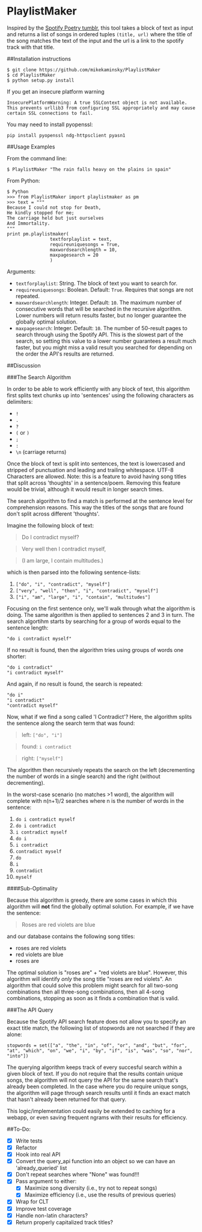 # PlaylistMaker
Inspired by the [Spotify Poetry tumblr](http://spotifypoetry.tumblr.com/), this tool takes a block of text as input and returns a list of songs in ordered tuples `(title, url)` where the title of the song matches the text of the input and the url is a link to the spotify track with that title.

##Installation instructions

    $ git clone https://github.com/mikekaminsky/PlaylistMaker
    $ cd PlaylistMaker
    $ python setup.py install

If you get an insecure platform warning

    InsecurePlatformWarning: A true SSLContext object is not available. This prevents urllib3 from configuring SSL appropriately and may cause certain SSL connections to fail.

You may need to install pyopenssl:

    pip install pyopenssl ndg-httpsclient pyasn1

##Usage Examples

From the command line:

    $ PlaylistMaker "The rain falls heavy on the plains in spain"

From Python:

    $ Python
    >>> from PlaylistMaker import playlistmaker as pm
    >>> text = """
    Because I could not stop for Death,
    He kindly stopped for me;
    The carriage held but just ourselves
    And Immortality.
    """
    print pm.playlistmaker(
                    textforplaylist = text, 
                    requireuniquesongs = True,
                    maxwordsearchlength = 10,
                    maxpagesearch = 20
                    )
    
Arguments:

  * `textforplaylist`: String. The block of text you want to search for.
  * `requireuniquesongs`: Boolean. Default: `True`. Requires that songs are not repeated.
  * `maxwordsearchlength`: Integer. Default: `10`. The maximum number of consecutive words that will be searched in the recursive algorithm. Lower numbers will return results faster, but no longer guarantee the globally optimal solution.
  * `maxpagesearch`: Integer. Default: `10`. The number of 50-result pages to search through using the Spotify API. This is the slowest part of the search, so setting this value to a lower number guarantees a result much faster, but you might miss a valid result you searched for depending on the order the API's results are returned.

##Discussion

###The Search Algorithm

In order to be able to work efficiently with any block of text, this algorithm first splits text chunks up into 'sentences' using the following characters as delimiters:

  * `!`
  * `.`
  * `?`
  * `(` or `)`
  * `;`
  * `:`
  * `\n`  (carriage returns) 
  
Once the block of text is split into sentences, the text is lowercased and stripped of punctuation and leading and trailing whitespace. UTF-8 Characters are allowed. Note: this is a feature to avoid having song titles that split across 'thoughts' in a sentence/poem. Removing this feature would be trivial, although it would result in longer search times.

The search algorithm to find a match is performed at the sentence level for comprehension reasons. This way the titles of the songs that are found don't split across different 'thoughts'.

Imagine the following block of text:

> Do I contradict myself?

> Very well then I contradict myself,

> (I am large, I contain multitudes.)

which is then parsed into the following sentence-lists:

1. `["do", "i", "contradict", "myself"]`
2. `["very", "well", "then", "i", "contradict", "myself"]`
3. `["i", "am", "large", "i", "contain", "multitudes"]`

Focusing on the first sentence only, we'll walk through what the algorithm is doing. The same algorithm is then applied to sentences 2 and 3 in turn. The search algortihm starts by searching for a group of words equal to the sentence length: 

    "do i contradict myself"

If no result is found, then the algorithm tries using groups of words one shorter:

    "do i contradict"
    "i contradict myself"

And again, if no result is found, the search is repeated:

    "do i"
    "i contradict"
    "contradict myself"

Now, what if we find a song called 'I Contradict'? Here, the algorithm splits the sentence along the search term that was found:

>  left: `["do", "i"]`

>  found: `i contradict`

>  right: `["myself"]`

The algorithm then recursively repeats the search on the left (decrementing the number of words in a single search) and the right (without decrementing).

In the worst-case scenario (no matches >1 word), the algorithm will complete with n(n+1)/2 searches where n is the number of words in the sentence:

1. `do i contradict myself`
2. `do i contradict`
3. `i contradict myself`
4. `do i`
5. `i contradict`
6. `contradict myself`
7. `do`
8. `i`
9. `contradict`
10. `myself`

####Sub-Optimality

Because this algorithm is greedy, there are some cases in which this algorithm will **not** find the globally optimal solution. For example, if we have the sentence:

> Roses are red violets are blue

and our database contains the following song titles:
* roses are red violets 
* red violets are blue
* roses are

The optimal solution is "roses are" + "red violets are blue". However, this algorithm will identify _only_ the song title "roses are red violets". An algorithm that could solve this problem might search for all two-song combinations then all three-song combinations, then all 4-song combinations, stopping as soon as it finds a combination that is valid.

###The API Query

Because the Spotify API search feature does not allow you to specify an exact title match, the following list of stopwords are not searched if they are alone:

    stopwords = set(["a", "the", "in", "of", "or", "and", "but", "for", "at", "which", "on", "we", "i", "by", "if", "is", "was", "so", "nor", "into"])

The querying algorithm keeps track of every succesful search within a given block of text. If you do not require that the results contain unique songs, the algorithm will not query the API for the same search that's already been completed. In the case where you do require unique songs, the algorithm will page through search results until it finds an exact match that hasn't already been returned for that query.

This logic/implementation could easily be extended to caching for a webapp, or even saving frequent ngrams with their results for efficiency.

##To-Do:
* [x] Write tests
* [x] Refactor
* [x] Hook into real API
* [x] Convert the query_api function into an object so we can have an 'already_queried' list
* [x] Don't repeat searches where "None" was found!!!
* [x] Pass argument to either:
  * [x] Maximize song diversity (i.e., try not to repeat songs)
  * [x] Maximize efficiency (i.e., use the results of previous queries)
* [x] Wrap for CLT
* [x] Improve test coverage
* [x] Handle non-latin characters?
* [x] Return properly capitalized track titles?
